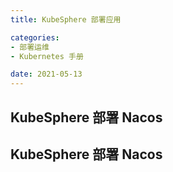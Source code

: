 ```yaml
---
title: KubeSphere 部署应用

categories:
- 部署运维
- Kubernetes 手册

date: 2021-05-13
---
```


## KubeSphere 部署 Nacos

## KubeSphere 部署 Nacos